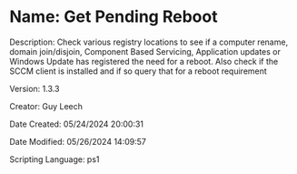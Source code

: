 ﻿# Name: Get Pending Reboot

Description: Check various registry locations to see if a computer rename, domain join/disjoin, Component Based Servicing, Application updates or Windows Update has registered the need for a reboot.
Also check if the SCCM client is installed and if so query that for a reboot requirement

Version: 1.3.3

Creator: Guy Leech

Date Created: 05/24/2024 20:00:31

Date Modified: 05/26/2024 14:09:57

Scripting Language: ps1

